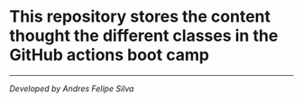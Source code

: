 # This repository stores the content thought the different classes in the GitHub actions boot camp

---

*Developed by Andres Felipe Silva*